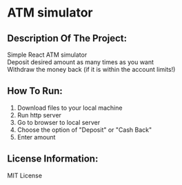 # ATM simulator

## Description Of The Project:
Simple React ATM simulator\
Deposit desired amount as many times as you want\
Withdraw the money back (if it is within the account limits!)

## How To Run:
1. Download files to your local machine
2. Run http server
3. Go to browser to local server
4. Choose the option of "Deposit" or "Cash Back"
5. Enter amount

## License Information:
MIT License
